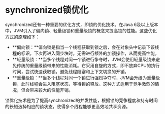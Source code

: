 # synchronized锁优化

synchronized还有一种重要的优化方式，即锁的优化技术。在Java 6及以上版本中，JVM引入了偏向锁、轻量级锁和重量级锁的概念来提高锁的性能。这些优化方式的原理如下：

+ **偏向锁：**偏向锁是指当一个线程获取到锁之后，会在对象头中记录下该线程的标识，下次再进入同步块时，无需进行额外的加锁操作，从而提高性能。
+ **轻量级锁：**当多个线程对同一个锁进行争夺时，JVM会使用轻量级锁来避免传统的重量级锁带来的性能消耗。它采用自旋的方式，即不放弃CPU的执行时间，尝试快速获取锁，避免线程阻塞和上下文切换的开销。
+ **重量级锁：**当多个线程对同一个锁进行强烈争夺时，JVM会升级为重量级锁，此时线程会进入阻塞状态，等待锁的释放。这种方式适用于竞争激烈的情况，但会带来较大的性能开销。

锁优化技术是为了提高synchronized的并发性能，根据锁的竞争程度和持有时间的长短选择相应的锁状态，使得多个线程能够更高效地共享资源。


